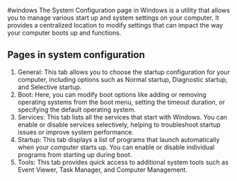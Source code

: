 #windows 
The System Configuration page in Windows is a utility that allows you to manage various start up and system settings on your computer. It provides a centralized location to modify settings that can impact the way your computer boots up and functions.

## Pages in system configuration
1. General: This tab allows you to choose the startup configuration for your computer, including options such as Normal startup, Diagnostic startup, and Selective startup.
2. Boot: Here, you can modify boot options like adding or removing operating systems from the boot menu, setting the timeout duration, or specifying the default operating system.
3. Services: This tab lists all the services that start with Windows. You can enable or disable services selectively, helping to troubleshoot startup issues or improve system performance.
4. Startup: This tab displays a list of programs that launch automatically when your computer starts up. You can enable or disable individual programs from starting up during boot.
5. Tools: This tab provides quick access to additional system tools such as Event Viewer, Task Manager, and Computer Management.